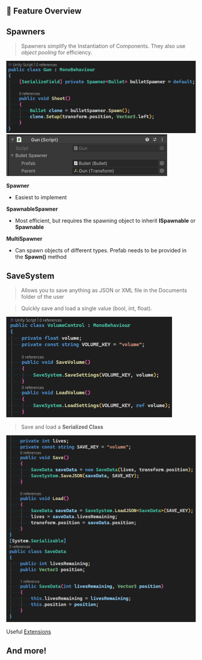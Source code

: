 ﻿## 🚀 Feature Overview

<h2>
    Spawners
</h2>

> Spawners simplify the Instantiation of Components. They also use <i>object pooling</i> for efficiency.

<img src="Documentation/Images/Spawner_Script.png">
<img src="Documentation/Images/Spawner_Inspector.png">

**Spawner**
- Easiest to implement

**SpawnableSpawner**
- Most efficient, but requires the spawning object to inherit **ISpawnable** or **Spawnable**

**MultiSpawner**
- Can spawn objects of different types. Prefab needs to be provided in the **Spawn()** method


<h2>
    SaveSystem
</h2>

> Allows you to save anything as JSON or XML file in the Documents folder of the user

> Quickly save and load a single value (bool, int, float).

<img src="Documentation/Images/SaveSystem_Settings.png">

> Save and load a **Serialized Class**

<img src="Documentation/Images/SaveSystem_Data.png">


Useful [Extensions](Runtime/Enums.cs)

<h2>
    And more!
</h2>

